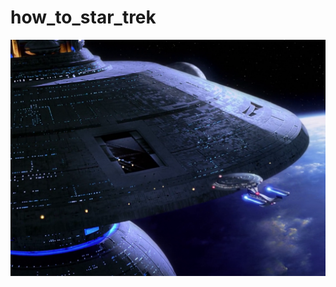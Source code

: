 # how_to_star_trek

![](https://raw.githubusercontent.com/wdbm/how_to_star_trek/master/media/vlcsnap-2020-01-30-03h57m17s973.png)
